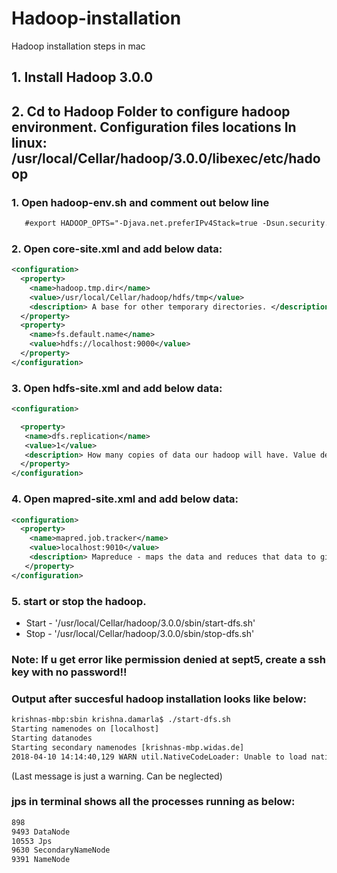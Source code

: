 # Hadoop-installation
Hadoop installation steps in mac 

## 1. Install Hadoop 3.0.0
## 2. Cd to Hadoop Folder to configure hadoop environment. Configuration files locations In linux: /usr/local/Cellar/hadoop/3.0.0/libexec/etc/hadoop
### 1. Open hadoop-env.sh and comment out below line
```xml
   #export HADOOP_OPTS="-Djava.net.preferIPv4Stack=true -Dsun.security.krb5.debug=true -Dsun.security.spnego.debug"
```
### 2. Open core-site.xml and add below data:

```xml
<configuration>
  <property>
    <name>hadoop.tmp.dir</name>
    <value>/usr/local/Cellar/hadoop/hdfs/tmp</value>
    <description> A base for other temporary directories. </description>
  </property>
  <property>
    <name>fs.default.name</name>
    <value>hdfs://localhost:9000</value>
  </property>
</configuration>
```
### 3. Open hdfs-site.xml and add below data:
```xml
<configuration>

  <property>
   <name>dfs.replication</name>
   <value>1</value>
   <description> How many copies of data our hadoop will have. Value defines how many copies </description>
  </property>
</configuration>
```
### 4. Open mapred-site.xml and add below data:
```xml
<configuration>
  <property>
    <name>mapred.job.tracker</name>
    <value>localhost:9010</value>
    <description> Mapreduce - maps the data and reduces that data to give it to you. This is done by deamon. This tracks all jobs running in hadoop cluster. </description>
   </property>
</configuration>
```
### 5. start or stop the hadoop. 

- Start - '/usr/local/Cellar/hadoop/3.0.0/sbin/start-dfs.sh'
- Stop - '/usr/local/Cellar/hadoop/3.0.0/sbin/stop-dfs.sh'


### Note: If u get error like permission denied at sept5, create a ssh key with no password!! 


### Output after succesful hadoop installation looks like below:
```xml
krishnas-mbp:sbin krishna.damarla$ ./start-dfs.sh 
Starting namenodes on [localhost]
Starting datanodes
Starting secondary namenodes [krishnas-mbp.widas.de]
2018-04-10 14:14:40,129 WARN util.NativeCodeLoader: Unable to load native-hadoop library for your platform... using builtin-java classes where applicable
```
(Last message is just a warning. Can be neglected) 

### jps in terminal shows all the processes running as below:
```xml
898 
9493 DataNode
10553 Jps
9630 SecondaryNameNode
9391 NameNode
```

